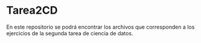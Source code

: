 # Tarea2CD
En este repositorio se podrá encontrar los archivos que corresponden a los ejercicios de la segunda tarea de ciencia de datos.
